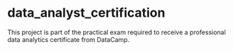 # data_analyst_certification
This project is part of the practical exam required to receive a professional data analytics certificate from DataCamp.
